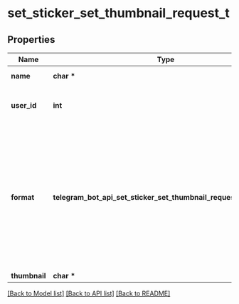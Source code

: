 # set_sticker_set_thumbnail_request_t

## Properties
Name | Type | Description | Notes
------------ | ------------- | ------------- | -------------
**name** | **char \*** | Sticker set name | 
**user_id** | **int** | User identifier of the sticker set owner | 
**format** | **telegram_bot_api_set_sticker_set_thumbnail_request_FORMAT_e** | Format of the thumbnail, must be one of “static” for a **.WEBP** or **.PNG** image, “animated” for a **.TGS** animation, or “video” for a **.WEBM** video | 
**thumbnail** | **char \*** |  | [optional] 

[[Back to Model list]](../README.md#documentation-for-models) [[Back to API list]](../README.md#documentation-for-api-endpoints) [[Back to README]](../README.md)


